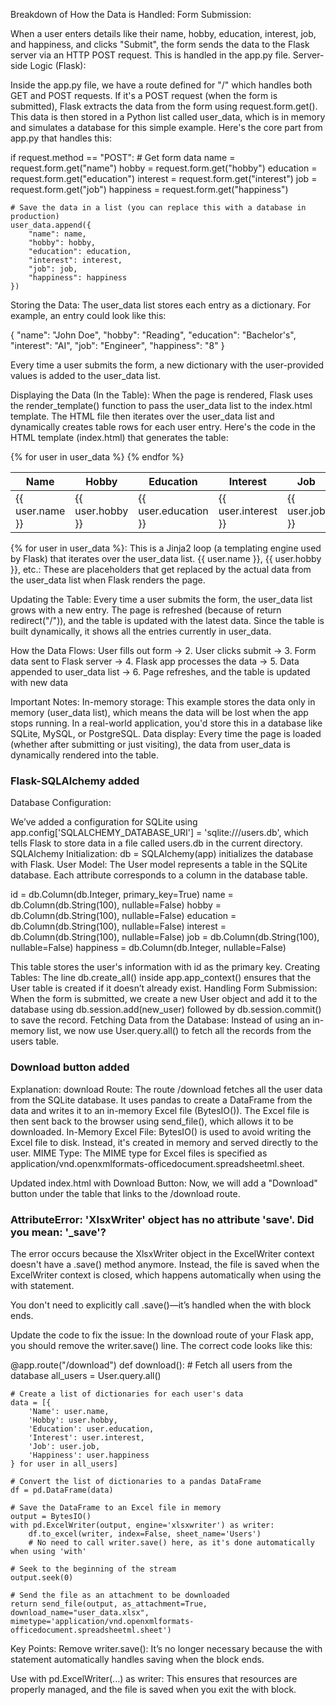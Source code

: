 Breakdown of How the Data is Handled:
Form Submission:

When a user enters details like their name, hobby, education, interest, job, and happiness, and clicks "Submit", the form sends the data to the Flask server via an HTTP POST request.
This is handled in the app.py file.
Server-side Logic (Flask):

Inside the app.py file, we have a route defined for "/" which handles both GET and POST requests.
If it's a POST request (when the form is submitted), Flask extracts the data from the form using request.form.get().
This data is then stored in a Python list called user_data, which is in memory and simulates a database for this simple example.
Here's the core part from app.py that handles this:

if request.method == "POST":
    # Get form data
    name = request.form.get("name")
    hobby = request.form.get("hobby")
    education = request.form.get("education")
    interest = request.form.get("interest")
    job = request.form.get("job")
    happiness = request.form.get("happiness")

    # Save the data in a list (you can replace this with a database in production)
    user_data.append({
        "name": name,
        "hobby": hobby,
        "education": education,
        "interest": interest,
        "job": job,
        "happiness": happiness
    })

Storing the Data:
The user_data list stores each entry as a dictionary. For example, an entry could look like this:

{
    "name": "John Doe",
    "hobby": "Reading",
    "education": "Bachelor's",
    "interest": "AI",
    "job": "Engineer",
    "happiness": "8"
}

Every time a user submits the form, a new dictionary with the user-provided values is added to the user_data list.

Displaying the Data (In the Table):
When the page is rendered, Flask uses the render_template() function to pass the user_data list to the index.html template.
The HTML file then iterates over the user_data list and dynamically creates table rows for each user entry.
Here's the code in the HTML template (index.html) that generates the table:

<table class="table table-bordered table-striped">
    <thead class="table-dark">
        <tr>
            <th>Name</th>
            <th>Hobby</th>
            <th>Education</th>
            <th>Interest</th>
            <th>Job</th>
            <th>Happiness</th>
        </tr>
    </thead>
    <tbody>
        {% for user in user_data %}
        <tr>
            <td>{{ user.name }}</td>
            <td>{{ user.hobby }}</td>
            <td>{{ user.education }}</td>
            <td>{{ user.interest }}</td>
            <td>{{ user.job }}</td>
            <td>{{ user.happiness }}</td>
        </tr>
        {% endfor %}
    </tbody>
</table>

{% for user in user_data %}: This is a Jinja2 loop (a templating engine used by Flask) that iterates over the user_data list.
{{ user.name }}, {{ user.hobby }}, etc.: These are placeholders that get replaced by the actual data from the user_data list when Flask renders the page.

Updating the Table:
Every time a user submits the form, the user_data list grows with a new entry.
The page is refreshed (because of return redirect("/")), and the table is updated with the latest data.
Since the table is built dynamically, it shows all the entries currently in user_data.

How the Data Flows:
User fills out form -> 2. User clicks submit -> 3. Form data sent to Flask server -> 4. Flask app processes the data -> 5. Data appended to user_data list -> 6. Page refreshes, and the table is updated with new data

Important Notes:
In-memory storage: This example stores the data only in memory (user_data list), which means the data will be lost when the app stops running. In a real-world application, you'd store this in a database like SQLite, MySQL, or PostgreSQL.
Data display: Every time the page is loaded (whether after submitting or just visiting), the data from user_data is dynamically rendered into the table.

### Flask-SQLAlchemy added

Database Configuration:

We’ve added a configuration for SQLite using app.config['SQLALCHEMY_DATABASE_URI'] = 'sqlite:///users.db', which tells Flask to store data in a file called users.db in the current directory.
SQLAlchemy Initialization:
db = SQLAlchemy(app) initializes the database with Flask.
User Model:
The User model represents a table in the SQLite database. Each attribute corresponds to a column in the database table.

id = db.Column(db.Integer, primary_key=True)
name = db.Column(db.String(100), nullable=False)
hobby = db.Column(db.String(100), nullable=False)
education = db.Column(db.String(100), nullable=False)
interest = db.Column(db.String(100), nullable=False)
job = db.Column(db.String(100), nullable=False)
happiness = db.Column(db.Integer, nullable=False)


This table stores the user's information with id as the primary key.
Creating Tables:
The line db.create_all() inside app.app_context() ensures that the User table is created if it doesn’t already exist.
Handling Form Submission:
When the form is submitted, we create a new User object and add it to the database using db.session.add(new_user) followed by db.session.commit() to save the record.
Fetching Data from the Database:
Instead of using an in-memory list, we now use User.query.all() to fetch all the records from the users table.

### Download button added

Explanation:
download Route:
The route /download fetches all the user data from the SQLite database.
It uses pandas to create a DataFrame from the data and writes it to an in-memory Excel file (BytesIO()).
The Excel file is then sent back to the browser using send_file(), which allows it to be downloaded.
In-Memory Excel File:
BytesIO() is used to avoid writing the Excel file to disk. Instead, it's created in memory and served directly to the user.
MIME Type:
The MIME type for Excel files is specified as application/vnd.openxmlformats-officedocument.spreadsheetml.sheet.

Updated index.html with Download Button:
Now, we will add a "Download" button under the table that links to the /download route.

### AttributeError: 'XlsxWriter' object has no attribute 'save'. Did you mean: '_save'?

The error occurs because the XlsxWriter object in the ExcelWriter context doesn't have a .save() method anymore. Instead, the file is saved when the ExcelWriter context is closed, which happens automatically when using the with statement.

You don't need to explicitly call .save()—it’s handled when the with block ends.

Update the code to fix the issue:
In the download route of your Flask app, you should remove the writer.save() line. The correct code looks like this:

@app.route("/download")
def download():
    # Fetch all users from the database
    all_users = User.query.all()

    # Create a list of dictionaries for each user's data
    data = [{
        'Name': user.name,
        'Hobby': user.hobby,
        'Education': user.education,
        'Interest': user.interest,
        'Job': user.job,
        'Happiness': user.happiness
    } for user in all_users]

    # Convert the list of dictionaries to a pandas DataFrame
    df = pd.DataFrame(data)

    # Save the DataFrame to an Excel file in memory
    output = BytesIO()
    with pd.ExcelWriter(output, engine='xlsxwriter') as writer:
        df.to_excel(writer, index=False, sheet_name='Users')
        # No need to call writer.save() here, as it's done automatically when using 'with'
    
    # Seek to the beginning of the stream
    output.seek(0)

    # Send the file as an attachment to be downloaded
    return send_file(output, as_attachment=True, download_name="user_data.xlsx", mimetype='application/vnd.openxmlformats-officedocument.spreadsheetml.sheet')
    
Key Points:
Remove writer.save(): It’s no longer necessary because the with statement automatically handles saving when the block ends.

Use with pd.ExcelWriter(...) as writer: This ensures that resources are properly managed, and the file is saved when you exit the with block.

